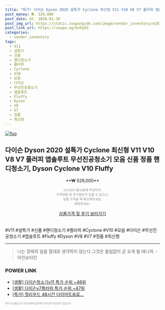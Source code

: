 ```yaml
--- 
title: "특가! 다이슨 Dyson 2020 설특가 Cyclone 최신형 V11 V10 V8 V7 플러피 앱솔루트 무선진공청소기 모음..." 
post_money: ₩. 529,000 
post_date: dt. 2020.01.30 
post_img_url: https://static.coupangcdn.com/image/vendor_inventory/e291/010bd1b1821a1ce93d19803691d4770a7b2aecff718f774aaf4cec1fd2fa.jpg 
post_link_url: https://coupa.ng/bnFpd1 
categories: 
  - vendor_inventory 
tags: 
  - V11 
  - 설특가 
  - 신품 
  - 핸디청소기 
  - 플러피 
  - Cyclone 
  - V10 
  - 모음 
  - 다이슨 
  - 무선진공청소기 
  - 앱솔루트 
  - Fluffy 
  - Dyson 
  - V8 
  - V7 
  - 정품 
  - 최신형 
--- 
```

[![foo](https://static.coupangcdn.com/image/vendor_inventory/e291/010bd1b1821a1ce93d19803691d4770a7b2aecff718f774aaf4cec1fd2fa.jpg)](https://coupa.ng/bnFpd1) 

## 다이슨 Dyson 2020 설특가 Cyclone 최신형 V11 V10 V8 V7 플러피 앱솔루트 무선진공청소기 모음 신품 정품 핸디청소기, Dyson Cyclone V10 Fluffy 
<p style="text-align: center;">**₩ 529,000**</p> 
<p style="text-align: center;"><span style="color: #898c8f; font-family: Georgia,Times,serif; font-size: 0.75em;">2020년01월30일에 작성되어, <br>가격변동 및 추가할인이 있을 수 있으니,<br> 상품 가격을 꼭!확인해주세요.<br>행복하세요~</span> 
</p>	 
<div markdown="0" style="text-align: center;"><a href="https://coupa.ng/bnFpd1" class="btn btn--success">상품가격 및 후기 보러가기</a></div> 
<br><br> 
  #V11 #설특가 #신품 #핸디청소기 #플러피 #Cyclone #V10 #모음 #다이슨 #무선진공청소기 #앱솔루트 #Fluffy #Dyson #V8 #V7 #정품 #최신형 
<hr> 

> 나는 장래의 일을 절대로 생각하지 않는다.그것은 틀림없이 곧 오게 될 테니까. -아인슈타인 


### POWER LINK

* <a href="https://blog.naver.com/sakai111/221784500614" target="_blank"> [생활] 다이슨청소기v11 특가 순위 ~46위</a>
* <a href="https://blog.naver.com/sakai111/221790179692" target="_blank"> [생활] 다이슨v7플러피 특가 순위 ~47위</a>
* <a href="https://blog.naver.com/an0733/221789141465" target="_blank">[특가] 헐리우드 48시간 다이어트음료...</a>

<span style="color: #898c8f; font-family: Georgia,Times,serif; font-size: 0.55em;">파트너스활동으로 작성자에게 일정액의 커미션이 제공될수 있습니다.</span> 
